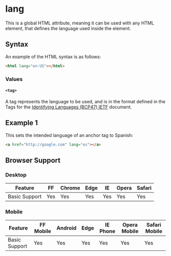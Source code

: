# lang

This is a global HTML attribute, meaning it can be used with any HTML element, that defines the language used inside the element.

## Syntax

An example of the HTML syntax is as follows:

```html
<html lang="en-US"></html>
```

### Values

#### `<tag>`
A tag represents the language to be used, and is in the format defined in the Tags for the [Identifying Languages (BCP47) IETF](http://www.ietf.org/rfc/bcp/bcp47.txt) document.

## Example 1

This sets the intended language of an anchor tag to Spanish:

```html
<a href="http://google.com" lang="es"></a>
```

## Browser Support

### Desktop

| Feature | FF | Chrome | Edge | IE | Opera | Safari |
|---------------|------------|------------|------------|------------|------------|------------|
| Basic Support | Yes | Yes | Yes | Yes | Yes | Yes |

### Mobile

| Feature | FF Mobile | Android | Edge | IE Phone | Opera Mobile | Safari Mobile |
|---------------|------------|------------|------|------------|--------------|---------------|
| Basic Support | Yes | Yes | Yes | Yes | Yes | Yes |
